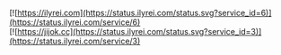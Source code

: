 [![https://ilyrei.com](https://status.ilyrei.com/status.svg?service_id=6)](https://status.ilyrei.com/service/6)  
[![https://jijok.cc](https://status.ilyrei.com/status.svg?service_id=3)](https://status.ilyrei.com/service/3)
